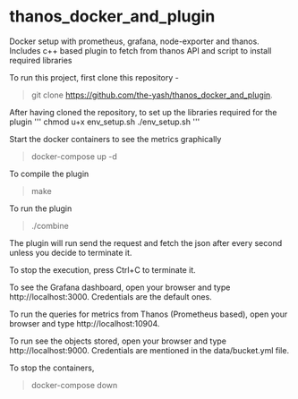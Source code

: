 # thanos_docker_and_plugin
Docker setup with prometheus, grafana, node-exporter and thanos. Includes c++ based plugin to fetch from thanos API and script to install required libraries

To run this project, first clone this repository - 
> git clone https://github.com/the-yash/thanos_docker_and_plugin.

After having cloned the repository, to set up the libraries required for the plugin
''' 
chmod u+x env_setup.sh
./env_setup.sh '''

Start the docker containers to see the metrics graphically
> docker-compose up -d

To compile the plugin
> make

To run the plugin
>./combine

The plugin will run send the request and fetch the json after every second unless you decide to terminate it.

To stop the execution, press Ctrl+C to terminate it.

To see the Grafana dashboard, open your browser and type http://localhost:3000. Credentials are the default ones.

To run the queries for metrics from Thanos (Prometheus based), open your browser and type http://localhost:10904.

To run see the objects stored, open your browser and type http://localhost:9000. Credentials are mentioned in the data/bucket.yml file.

To stop the containers,
> docker-compose down
